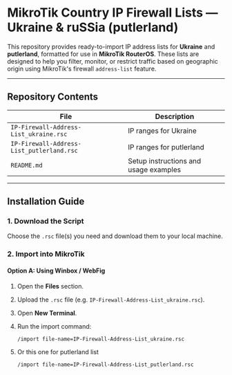 # MikroTik Country IP Firewall Lists — Ukraine & ruSSia (putlerland)

This repository provides ready-to-import IP address lists for **Ukraine** and **putlerland**, formatted for use in **MikroTik RouterOS**. These lists are designed to help you filter, monitor, or restrict traffic based on geographic origin using MikroTik's firewall `address-list` feature.

---

## Repository Contents

| File | Description |
|------|-------------|
| `IP-Firewall-Address-List_ukraine.rsc` | IP ranges for Ukraine |
| `IP-Firewall-Address-List_putlerland.rsc`  | IP ranges for putlerland |
| `README.md` | Setup instructions and usage examples |

---

## Installation Guide

### 1. Download the Script

Choose the `.rsc` file(s) you need and download them to your local machine.

### 2. Import into MikroTik

#### Option A: Using Winbox / WebFig

1. Open the **Files** section.
2. Upload the `.rsc` file (e.g. `IP-Firewall-Address-List_ukraine.rsc`).
3. Open **New Terminal**.
4. Run the import command:

   ```bash
   /import file-name=IP-Firewall-Address-List_ukraine.rsc
5. Or this one for putlerland list

   ```bash
   /import file-name=IP-Firewall-Address-List_putlerland.rsc
